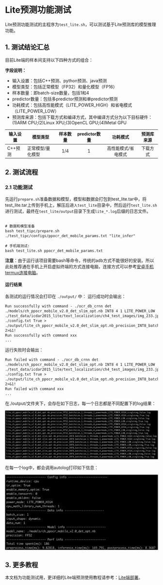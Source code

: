 # Lite预测功能测试

Lite预测功能测试的主程序为`test_lite.sh`，可以测试基于Lite预测库的模型推理功能。

## 1. 测试结论汇总

目前Lite端的样本间支持以下四种方式的组合：

**字段说明：**
- 输入设置：包括C++预测、python预测、java预测
- 模型类型：包括正常模型（FP32）和量化模型（FP16）
- 样本数量：即batch-size数量，包括1和4
- predictor数量：包括多predictor预测和单predictor预测
- 功耗模式：包括高性能模式（LITE_POWER_HIGH）和省电模式（LITE_POWER_LOW）
- 预测库来源：包括下载方式和编译方式，其中编译方式分为以下目标硬件：(1)ARM CPU;(2)Linux XPU;(3)OpenCL GPU;(4)Metal GPU

| 输入设置 | 模型类型 | 样本数量 | predictor数量 | 功耗模式 | 预测库来源 |
|  ----   |   ----   |  :----:  |  :----:  |  :----:  |  :----:  |
| C++预测 | 正常模型/量化模型 | 1/4 | 1 | 高性能模式/省电模式 | 下载方式 |


## 2. 测试流程

### 2.1 功能测试

先运行`prepare.sh`准备数据和模型，模型和数据会打包到test_lite.tar中，将test_lite.tar上传到手机上，解压后进`入test_lite`目录中，然后运行`test_lite.sh`进行测试，最终在`test_lite/output`目录下生成`lite_*.log`后缀的日志文件。

```shell

# 数据和模型准备
bash test_tipc/prepare.sh ./test_tipc/configs/ppocr_det_mobile_params.txt "lite_infer"

# 手机端测试:
bash test_lite.sh ppocr_det_mobile_params.txt

```  

**注意**：由于运行该项目需要bash等命令，传统的adb方式不能很好的安装。所以此处推荐通在手机上开启虚拟终端的方式连接电脑，连接方式可以参考[安卓手机termux连接电脑](./termux_for_android.md)。

#### 运行结果

各测试的运行情况会打印在 `./output/` 中：
运行成功时会输出：

```
Run successfully with command - ./ocr_db_crnn det ./models/ch_ppocr_mobile_v2.0_det_slim_opt.nb INT8 4 1 LITE_POWER_LOW ./test_data/icdar2015_lite/text_localization/ch4_test_images/img_233.jpg ./config.txt True > ./output/lite_ch_ppocr_mobile_v2.0_det_slim_opt.nb_precision_INT8_batchsize_1_threads_4_powermode_LITE_POWER_LOW_singleimg_True.log 2>&1!
Run successfully with command xxx
...
```

运行失败时会输出：

```
Run failed with command - ./ocr_db_crnn det ./models/ch_ppocr_mobile_v2.0_det_slim_opt.nb INT8 4 1 LITE_POWER_LOW ./test_data/icdar2015_lite/text_localization/ch4_test_images/img_233.jpg ./config.txt True > ./output/lite_ch_ppocr_mobile_v2.0_det_slim_opt.nb_precision_INT8_batchsize_1_threads_4_powermode_LITE_POWER_LOW_singleimg_True.log 2>&1!
Run failed with command xxx
...
```

在./output/文件夹下，会存在如下日志，每一个日志都是不同配置下的log结果：

<img src="lite_log.png" width="1000">

在每一个log中，都会调用autolog打印如下信息：

<img src="lite_auto_log.png" width="1000">



## 3. 更多教程

本文档为功能测试用，更详细的Lite端预测使用教程请参考：[Lite端部署](https://github.com/PaddlePaddle/PaddleOCR/blob/develop/deploy/lite/readme.md)。
